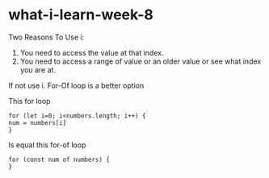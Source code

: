 # what-i-learn-week-8

Two Reasons To Use i:
1. You need to access the value at that index.
2. You need to access a range of value or an older value or see what index you are at.

If not use i. For-Of loop is a better option

This for loop
~~~
for (let i=0; i<numbers.length; i++) {
num = numbers[i]
}
~~~
Is equal this for-of loop
~~~
for (const num of numbers) {
}
~~~
